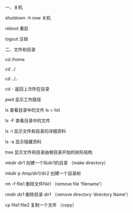 一、关机

shutdown -h now 关机

reboot 重启

logout 注销



二、文件和目录

cd /home

cd ../

cd ../..

cd - 返回上次所在目录

pwd 显示工作路径

ls 查看目录中的文件          ls = list

ls -F 查看目录中的文件

ls -l 显示文件和目录的详细资料

ls -a 显示隐藏资料

tree 显示文件和目录由根目录开始的树形结构

mkdir  dir1  创建一个叫dir1的目录           （make   directory）

mkdir p /tmp/dir1/dir2  创建一个目录树

rm -f  file1    删除文件file1            （remove  file   ‘filename’）

rmdir dir1   删除目录 dir1      （remove   directory   ‘directory Name’）

cp file1 file2 复制一个文件     （copy）




